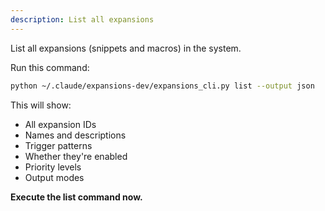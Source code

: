 ```yaml
---
description: List all expansions
---
```


List all expansions (snippets and macros) in the system.

Run this command:
```bash
python ~/.claude/expansions-dev/expansions_cli.py list --output json
```

This will show:
- All expansion IDs
- Names and descriptions
- Trigger patterns
- Whether they're enabled
- Priority levels
- Output modes

**Execute the list command now.**
